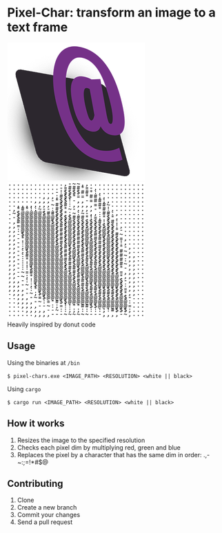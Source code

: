 # Pixel-Char: transform an image to a text frame
![Pixel-Char](icon.png)
![Pixel-Char](icon-chars.png)  
Heavily inspired by donut code

## Usage

Using the binaries at `/bin`
```console
$ pixel-chars.exe <IMAGE_PATH> <RESOLUTION> <white || black> 
```

Using `cargo`
```console
$ cargo run <IMAGE_PATH> <RESOLUTION> <white || black>
```

## How it works

1. Resizes the image to the specified resolution
2. Checks each pixel dim by multiplying red, green and blue
3. Replaces the pixel by a character that has the same dim in order: .,-~:;=!*#$@

## Contributing

1. Clone
2. Create a new branch
3. Commit your changes
4. Send a pull request